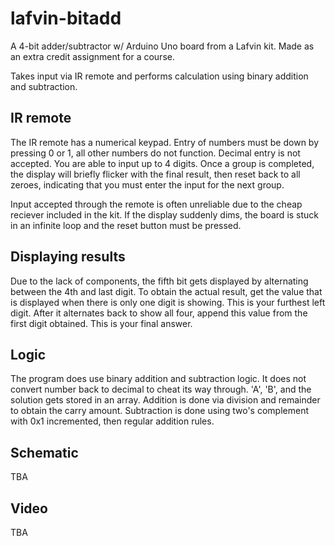 # lafvin-bitadd

A 4-bit adder/subtractor w/ Arduino Uno board from a Lafvin kit. Made as an extra credit assignment for a course.

Takes input via IR remote and performs calculation using binary addition and subtraction.

## IR remote

The IR remote has a numerical keypad. Entry of numbers must be down by pressing 0 or 1, all other numbers do not function. Decimal entry is not accepted. You are able to input up to 4 digits. Once a group is completed, the display will briefly flicker with the final result, then reset back to all zeroes, indicating that you must enter the input for the next group.

Input accepted through the remote is often unreliable due to the cheap reciever included in the kit. If the display suddenly dims, the board is stuck in an infinite loop and the reset button must be pressed.

## Displaying results

Due to the lack of components, the fifth bit gets displayed by alternating between the 4th and last digit. To obtain the actual result, get the value that is displayed when there is only one digit is showing. This is your furthest left digit. After it alternates back to show all four, append this value from the first digit obtained. This is your final answer.

## Logic

The program does use binary addition and subtraction logic. It does not convert number back to decimal to cheat its way through. 'A', 'B', and the solution gets stored in an array. Addition is done via division and remainder to obtain the carry amount. Subtraction is done using two's complement with 0x1 incremented, then regular addition rules.

## Schematic

TBA

## Video

TBA
